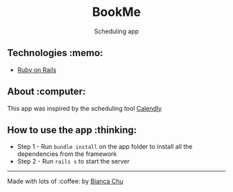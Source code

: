 <h1 align="center">BookMe</h1>

<p align="center">Scheduling app</p>

<h2 tabindex="-1" dir="auto">Technologies :memo:</h2>
<p>
<ul dir="auto">
<li><a href="https://rubyonrails.org" rel="nofollow" target="_blank">Ruby on Rails</a></li>
</ul>
</p>

<h2 tabindex="-1" dir="auto">About :computer:</h2>
<p>
  This app was inspired by the scheduling tool <a href = "https://calendly.com" rel="nofollow">Calendly</a> 
</p>

<h2 tabindex="-1" dir="auto">How to use the app :thinking:</h2>
<ul dir="auto">
<li>Step 1 - Run <code>bundle install</code> on the app folder to install all the dependencies from the framework </li>
<li>Step 2 - Run <code>rails s</code> to start the server</li>
</ul>
<hr>
<p dir="auto">Made with lots of :coffee: by <a href="https://www.linkedin.com/in/bianca-chu/" rel="nofollow" target="_blank">Bianca Chu</a>
